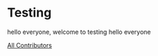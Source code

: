 # Testing

hello everyone, welcome to testing
hello everyone

[All Contributors](https://github.com/Neeraj3508/Testing/graphs/contributors)
